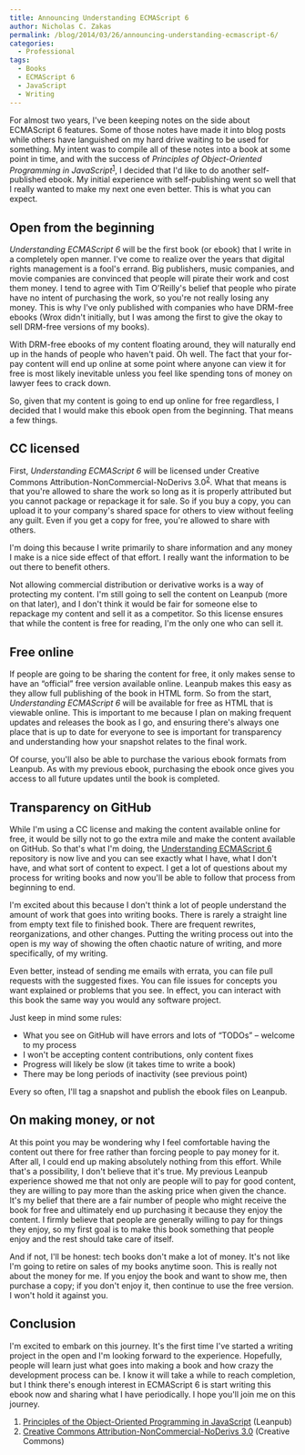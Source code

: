 ```yaml
---
title: Announcing Understanding ECMAScript 6
author: Nicholas C. Zakas
permalink: /blog/2014/03/26/announcing-understanding-ecmascript-6/
categories:
  - Professional
tags:
  - Books
  - ECMAScript 6
  - JavaScript
  - Writing
---
```

For almost two years, I've been keeping notes on the side about ECMAScript 6 features. Some of those notes have made it into blog posts while others have languished on my hard drive waiting to be used for something. My intent was to compile all of these notes into a book at some point in time, and with the success of <cite>Principles of Object-Oriented Programming in JavaScript</cite><sup>[1]</sup>, I decided that I'd like to do another self-published ebook. My initial experience with self-publishing went so well that I really wanted to make my next one even better. This is what you can expect.

## Open from the beginning

<cite>Understanding ECMAScript 6</cite> will be the first book (or ebook) that I write in a completely open manner. I've come to realize over the years that digital rights management is a fool's errand. Big publishers, music companies, and movie companies are convinced that people will pirate their work and cost them money. I tend to agree with Tim O'Reilly's belief that people who pirate have no intent of purchasing the work, so you're not really losing any money. This is why I've only published with companies who have DRM-free ebooks (Wrox didn't initially, but I was among the first to give the okay to sell DRM-free versions of my books). 

With DRM-free ebooks of my content floating around, they will naturally end up in the hands of people who haven't paid. Oh well. The fact that your for-pay content will end up online at some point where anyone can view it for free is most likely inevitable unless you feel like spending tons of money on lawyer fees to crack down. 

So, given that my content is going to end up online for free regardless, I decided that I would make this ebook open from the beginning. That means a few things.

## CC licensed

First, <cite>Understanding ECMAScript 6</cite> will be licensed under Creative Commons Attribution-NonCommercial-NoDerivs 3.0<sup>[2]</sup>. What that means is that you're allowed to share the work so long as it is properly attributed but you cannot package or repackage it for sale. So if you buy a copy, you can upload it to your company's shared space for others to view without feeling any guilt. Even if you get a copy for free, you're allowed to share with others. 

I'm doing this because I write primarily to share information and any money I make is a nice side effect of that effort. I really want the information to be out there to benefit others.

Not allowing commercial distribution or derivative works is a way of protecting my content. I'm still going to sell the content on Leanpub (more on that later), and I don't think it would be fair for someone else to repackage my content and sell it as a competitor. So this license ensures that while the content is free for reading, I'm the only one who can sell it.

## Free online

If people are going to be sharing the content for free, it only makes sense to have an &#8220;official&#8221; free version available online. Leanpub makes this easy as they allow full publishing of the book in HTML form. So from the start, <cite>Understanding ECMAScript 6</cite> will be available for free as HTML that is viewable online. This is important to me because I plan on making frequent updates and releases the book as I go, and ensuring there's always one place that is up to date for everyone to see is important for transparency and understanding how your snapshot relates to the final work.

Of course, you'll also be able to purchase the various ebook formats from Leanpub. As with my previous ebook, purchasing the ebook once gives you access to all future updates until the book is completed.

## Transparency on GitHub

While I'm using a CC license and making the content available online for free, it would be silly not to go the extra mile and make the content available on GitHub. So that's what I'm doing, the [Understanding ECMAScript 6][1] repository is now live and you can see exactly what I have, what I don't have, and what sort of content to expect. I get a lot of questions about my process for writing books and now you'll be able to follow that process from beginning to end. 

I'm excited about this because I don't think a lot of people understand the amount of work that goes into writing books. There is rarely a straight line from empty text file to finished book. There are frequent rewrites, reorganizations, and other changes. Putting the writing process out into the open is my way of showing the often chaotic nature of writing, and more specifically, of my writing.

Even better, instead of sending me emails with errata, you can file pull requests with the suggested fixes. You can file issues for concepts you want explained or problems that you see. In effect, you can interact with this book the same way you would any software project.

Just keep in mind some rules:

  * What you see on GitHub will have errors and lots of &#8220;TODOs&#8221; &#8211; welcome to my process
  * I won't be accepting content contributions, only content fixes
  * Progress will likely be slow (it takes time to write a book)
  * There may be long periods of inactivity (see previous point)

Every so often, I'll tag a snapshot and publish the ebook files on Leanpub.

## On making money, or not

At this point you may be wondering why I feel comfortable having the content out there for free rather than forcing people to pay money for it. After all, I could end up making absolutely nothing from this effort. While that's a possibility, I don't believe that it's true. My previous Leanpub experience showed me that not only are people will to pay for good content, they are willing to pay more than the asking price when given the chance. It's my belief that there are a fair number of people who might receive the book for free and ultimately end up purchasing it because they enjoy the content. I firmly believe that people are generally willing to pay for things they enjoy, so my first goal is to make this book something that people enjoy and the rest should take care of itself.

And if not, I'll be honest: tech books don't make a lot of money. It's not like I'm going to retire on sales of my books anytime soon. This is really not about the money for me. If you enjoy the book and want to show me, then purchase a copy; if you don't enjoy it, then continue to use the free version. I won't hold it against you.

## Conclusion

I'm excited to embark on this journey. It's the first time I've started a writing project in the open and I'm looking forward to the experience. Hopefully, people will learn just what goes into making a book and how crazy the development process can be. I know it will take a while to reach completion, but I think there's enough interest in ECMAScript 6 is start writing this ebook now and sharing what I have periodically. I hope you'll join me on this journey.


  1. [Principles of the Object-Oriented Programming in JavaScript][2] (Leanpub)
  2. [Creative Commons Attribution-NonCommercial-NoDerivs 3.0][3] (Creative Commons)

 [1]: https://github.com/nzakas/understandinges6
 [2]: http://leanpub.com/oopinjavascript/
 [3]: http://creativecommons.org/licenses/by-nc-nd/3.0/deed.en_US
